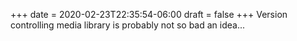 +++
date = 2020-02-23T22:35:54-06:00
draft = false
+++
Version controlling media library is probably not so bad an idea...